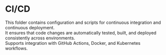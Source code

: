 # CI/CD

This folder contains configuration and scripts for continuous integration and continuous deployment.  
It ensures that code changes are automatically tested, built, and deployed consistently across environments.  
Supports integration with GitHub Actions, Docker, and Kubernetes workflows.
